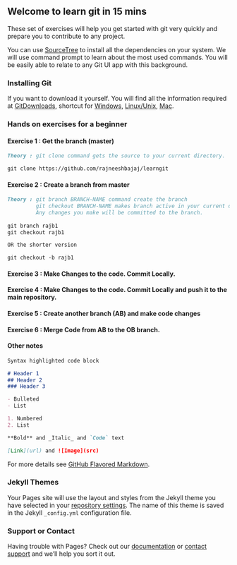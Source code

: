 ## Welcome to learn git in 15 mins

These set of exercises will help you get started with git very quickly and prepare you to contribute to any project.

You can use [SourceTree](https://www.sourcetreeapp.com/) to install all the dependencies on your system.
We will use command prompt to learn about the most used commands. 
You will be easily able to relate to any Git UI app with this background.

### Installing Git

If you want to download it yourself. You will find all the information required at [GitDownloads](https://git-scm.com/downloads),
shortcut for [Windows](https://git-scm.com/download/win), [Linux/Unix](https://git-scm.com/download/linux), [Mac](https://git-scm.com/download/mac).

### Hands on exercises for a beginner
#### Exercise 1 : Get the branch (master) 
```markdown
Theory : git clone command gets the source to your current directory.

git clone https://github.com/rajneeshbajaj/learngit
```
#### Exercise 2 : Create a branch from master
```markdown
Theory : git branch BRANCH-NAME command create the branch
         git checkout BRANCH-NAME makes branch active in your current directory.
         Any changes you make will be committed to the branch.
         
git branch rajb1
git checkout rajb1

OR the shorter version

git checkout -b rajb1
```
#### Exercise 3 : Make Changes to the code. Commit Locally.
#### Exercise 4 : Make Changes to the code. Commit Locally and push it to the main repository.
#### Exercise 5 : Create another branch (AB) and make code changes
#### Exercise 6 : Merge Code from AB to the OB branch.

#### Other notes

```markdown
Syntax highlighted code block

# Header 1
## Header 2
### Header 3

- Bulleted
- List

1. Numbered
2. List

**Bold** and _Italic_ and `Code` text

[Link](url) and ![Image](src)
```

For more details see [GitHub Flavored Markdown](https://guides.github.com/features/mastering-markdown/).

### Jekyll Themes

Your Pages site will use the layout and styles from the Jekyll theme you have selected in your [repository settings](https://github.com/rajneeshbajaj/learngit/settings). The name of this theme is saved in the Jekyll `_config.yml` configuration file.

### Support or Contact

Having trouble with Pages? Check out our [documentation](https://docs.github.com/categories/github-pages-basics/) or [contact support](https://github.com/contact) and we’ll help you sort it out.

